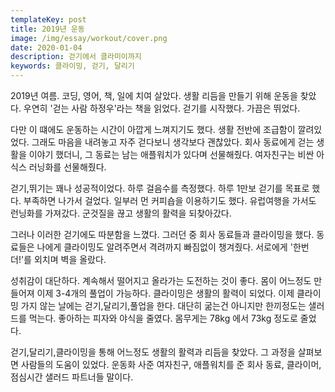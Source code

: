 ```yaml
---
templateKey: post
title: 2019년 운동
image: /img/essay/workout/cover.png
date: 2020-01-04
description: 걷기에서 클라미이까지
keywords: 클라이밍, 걷기, 달리기
---
```

2019년 여름. 코딩, 영어, 책, 일에 치여 살았다. 생활 리듬을 만들기 위해 운동을 찾았다. 우연히 '걷는 사람 하정우'라는 책을 읽었다. 걷기를 시작했다. 가끔은 뛰었다. 

다만 이 떄에도 운동하는 시간이 아깝게 느껴지기도 했다. 생활 전반에 조급함이 깔려있었다. 그래도 마음을 내려놓고 자주 걷다보니 생각보다 괜찮았다. 회사 동료에게 걷는 생활을 이야기 했더니, 그 동료는 남는 애플워치가 있다며 선물해줬다. 여자친구는 비싼 아식스 러닝화를 선물해줬다.

걷기,뛰기는 꽤나 성공적이었다. 하루 걸음수를 측정했다. 하루 1만보 걷기를 목표로 했다. 부족하면 나가서 걸었다. 일부러 먼 커피숍을 이용하기도 했다. 유럽여행을 가서도 런닝화를 가져갔다. 군것질을 끊고 생활의 활력을 되찾아갔다.

그러나 이러한 걷기에도 따분함을 느꼈다. 그러던 중 회사 동료들과 클라이밍을 했다. 동료들은 나에게 클라이밍도 알려주면서 격려까지 빠짐없이 챙겨줬다. 서로에게 '한번 더!'를 외치며 벽을 올랐다.


성취감이 대단하다. 계속해서 떨어지고 올라가는 도전하는 것이 좋다. 몸이 어느정도 만들어져 이제 3-4개의 풀업이 가능하다.  클라이밍은 생활의 활력이 되었다. 이제 클라이밍 가지 않는 날에는 걷기,달리기,풀업을 한다. 대단히 굶는건 아니지만 한끼정도는 샐러드를 먹는다. 좋아하는 피자와 야식을 줄였다. 몸무게는 78kg 에서 73kg 정도로 줄었다. 

걷기,달리기,클라이밍을 통해 어느정도 생활의 활력과 리듬을 찾았다. 그 과정을 살펴보면 사람들의 도움이 있었다. 운동화 사준 여자친구, 애플워치를 준 회사 동료, 클라이머, 점심시간 샐러드 파트너들 말이다. 
